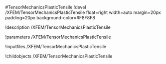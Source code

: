 <!-- MOOSE Object Documentation Stub: Remove this when content is added. -->
#TensorMechanicsPlasticTensile
!devel /XFEM/TensorMechanicsPlasticTensile float=right width=auto margin=20px padding=20px background-color=#F8F8F8

!description /XFEM/TensorMechanicsPlasticTensile

!parameters /XFEM/TensorMechanicsPlasticTensile

!inputfiles /XFEM/TensorMechanicsPlasticTensile

!childobjects /XFEM/TensorMechanicsPlasticTensile
